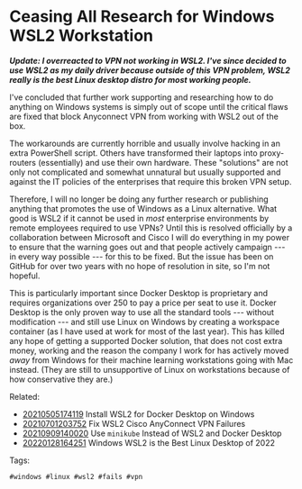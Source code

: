 # Ceasing All Research for Windows WSL2 Workstation

***Update: I overreacted to VPN not working in WSL2. I've since decided
to use WSL2 as my daily driver because outside of this VPN problem, WSL2
really is the best Linux desktop distro for most working people.***

I've concluded that further work supporting and researching how to do
anything on Windows systems is simply out of scope until the critical
flaws are fixed that block Anyconnect VPN from working with WSL2 out of
the box. 

The workarounds are currently horrible and usually involve hacking in an
extra PowerShell script. Others have transformed their laptops into
proxy-routers (essentially) and use their own hardware. These
"solutions" are not only not complicated and somewhat unnatural but
usually supported and against the IT policies of the enterprises that
require this broken VPN setup. 

Therefore, I will no longer be doing any further research or publishing
anything that promotes the use of Windows as a Linux alternative. What
good is WSL2 if it cannot be used in *most* enterprise environments by
remote employees required to use VPNs? Until this is resolved officially
by a collaboration between Microsoft and Cisco I will do everything in
my power to ensure that the warning goes out and that people actively
campaign --- in every way possible --- for this to be fixed. But the
issue has been on GitHub for over two years with no hope of resolution
in site, so I'm not hopeful.

This is particularly important since Docker Desktop is proprietary and
requires organizations over 250 to pay a price per seat to use it.
Docker Desktop is the only proven way to use all the standard tools ---
without modification --- and still use Linux on Windows by creating a
workspace container (as I have used at work for most of the last year).
This has killed any hope of getting a supported Docker solution, that
does not cost extra money, working and the reason the company I work for
has actively moved *away* from Windows for their machine learning
workstations going with Mac instead. (They are still to unsupportive of
Linux on workstations because of how conservative they are.)

Related:

* [20210505174119](/20210505174119/) Install WSL2 for Docker Desktop on Windows
* [20210701203752](/20210701203752/) Fix WSL2 Cisco AnyConnect VPN Failures
* [20210909140020](/20210909140020/) Use `minikube` Instead of WSL2 and Docker Desktop
* [20220128164251](/20220128164251/) Windows WSL2 is the Best Linux Desktop of 2022

Tags:

    #windows #linux #wsl2 #fails #vpn
